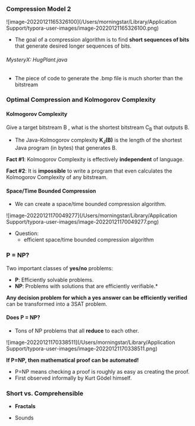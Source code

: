 ### Compression Model 2

![image-20220121165326100](/Users/morningstar/Library/Application Support/typora-user-images/image-20220121165326100.png)



* The goal of a compression algorithm is to find **short sequences of bits** that generate desired longer sequences of bits.

###### MysteryX: HugPlant.java

* The piece of code to generate the .bmp file is much shorter than the bitstream



### Optimal Compression and Kolmogorov Complexity

#### Kolmogorov Complexity

Give a target bitstream B , what is the shortest bitstream C<sub>B</sub> that outputs B.

* The Java-Kolmogorov complexity **K<sub>J</sub>(B)** is the length of the shortest Java program (in bytes) that generates B.

**Fact #1**: Kolmogorov Complexity is effectively **independent** of language.

**Fact #2**: It is **impossible** to write a program that even calculates the Kolmogorov Complexity of any bitstream.



#### Space/Time Bounded Compression

* We can create a space/time bounded compression algorithm.

![image-20220121170049277](/Users/morningstar/Library/Application Support/typora-user-images/image-20220121170049277.png)

* Question:
  * efficient space/time bounded compression algorithm

### P = NP?

Two important classes of **yes/no** problems:

* **P**: Efficiently solvable problems.
* **NP**: Problems with solutions that are efficiently verifiable.*

**Any decision problem for which a yes answer can be efficiently verified** can be transformed into a 3SAT problem.

#### Does P = NP?

* Tons of NP problems that all **reduce** to each other.

![image-20220121170338511](/Users/morningstar/Library/Application Support/typora-user-images/image-20220121170338511.png)

**If P=NP, then mathematical proof can be automated!** 

* P=NP means checking a proof is roughly as easy as creating the proof.
* First observed informally by Kurt Gödel himself.



### Short vs. Comprehensible

* **Fractals**

* Sounds